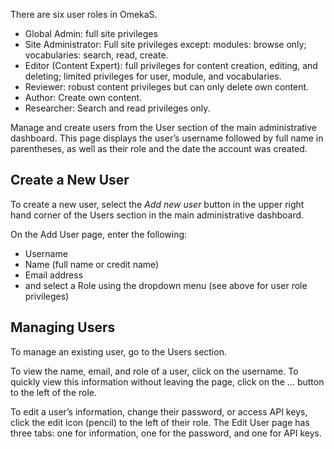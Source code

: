 There are six user roles in OmekaS.
- Global Admin: full site privileges
- Site Administrator: Full site privileges except: modules: browse only; vocabularies: search, read, create.
- Editor (Content Expert): full privileges for content creation, editing, and deleting; limited privileges for user, module, and vocabularies.
- Reviewer: robust content privileges but can only delete own content.
- Author: Create own content.
- Researcher: Search and read privileges only.

Manage and create users from the User section of the main administrative dashboard. This page displays the user’s username followed by full name in parentheses, as well as their role and the date the account was created.

## Create a New User
To create a new user, select the *Add new user* button in the upper right hand corner of the Users section in the main administrative dashboard. 

On the Add User page, enter the following:
- Username
- Name (full name or credit name)
- Email address
- and select a Role using the dropdown menu (see above for user role privileges)

## Managing Users
To manage an existing user, go to the Users section.

To view the name, email, and role of a user, click on the username. To quickly view this information without leaving the page, click on the … button to the left of the role. 

To edit a user’s information, change their password, or access API keys, click the edit icon (pencil) to the left of their role. The Edit User page has three tabs: one for information, one for the password, and one for API keys. 
